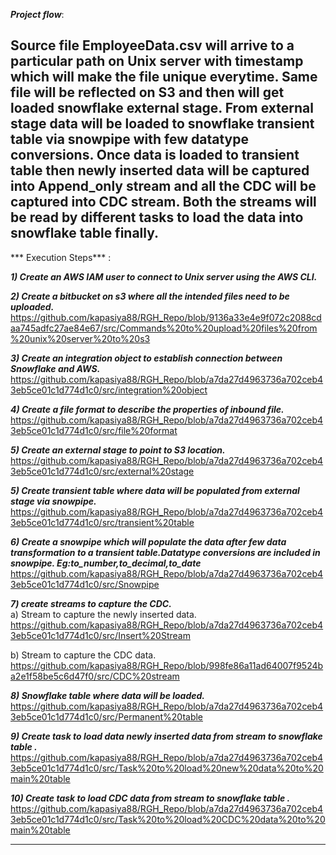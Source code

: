 ***Project flow***:                                                                                                                                             

Source file  EmployeeData<YYYYMMDDHHMISS>.csv will arrive to a particular path on Unix server with timestamp which will make the file unique everytime.
Same file will be reflected on S3 and then will get loaded snowflake external stage.
From external stage data will be loaded to snowflake transient table via snowpipe with few datatype conversions.
Once data is loaded to transient table then newly inserted data will be captured into Append_only stream and all the CDC will be captured into CDC stream.
Both the streams will be read by different tasks to load the data into snowflake table finally.
----------------------------------------------------------------------------------------------------------------------------------------------
*** Execution Steps*** :

***1) Create an AWS IAM user to connect to Unix server using the AWS CLI.***

***2) Create a bitbucket on s3 where all the intended files need to be uploaded.***
           https://github.com/kapasiya88/RGH_Repo/blob/9136a33e4e9f072c2088cdaa745adfc27ae84e67/src/Commands%20to%20upload%20files%20from%20unix%20server%20to%20s3
  
  ***3) Create an integration object to establish connection between Snowflake and AWS.***
              https://github.com/kapasiya88/RGH_Repo/blob/a7da27d4963736a702ceb43eb5ce01c1d774d1c0/src/integration%20object
  
  ***4) Create a file format to describe the properties of inbound file.***
              https://github.com/kapasiya88/RGH_Repo/blob/a7da27d4963736a702ceb43eb5ce01c1d774d1c0/src/file%20format
  
  ***5) Create an external stage to point to S3 location.***   
          https://github.com/kapasiya88/RGH_Repo/blob/a7da27d4963736a702ceb43eb5ce01c1d774d1c0/src/external%20stage
  
  ***5) Create transient table where data will be populated from external stage via snowpipe.***  
        https://github.com/kapasiya88/RGH_Repo/blob/a7da27d4963736a702ceb43eb5ce01c1d774d1c0/src/transient%20table
  
  ***6) Create a snowpipe which will populate the data after few data transformation to a transient table.Datatype conversions are included in snowpipe.
          Eg:to_number,to_decimal,to_date***  
          https://github.com/kapasiya88/RGH_Repo/blob/a7da27d4963736a702ceb43eb5ce01c1d774d1c0/src/Snowpipe
  
  ***7) create streams to capture the CDC.***                                                                                                                            
    a) Stream to capture the newly inserted data.                                                                                                              
          https://github.com/kapasiya88/RGH_Repo/blob/a7da27d4963736a702ceb43eb5ce01c1d774d1c0/src/Insert%20Stream
          
          
  b) Stream to capture the CDC data.
         https://github.com/kapasiya88/RGH_Repo/blob/998fe86a11ad64007f9524ba2e1f58be5c6d47f0/src/CDC%20stream
  
  ***8) Snowflake table where data will be loaded.***
           https://github.com/kapasiya88/RGH_Repo/blob/a7da27d4963736a702ceb43eb5ce01c1d774d1c0/src/Permanent%20table
  
  ***9) Create task to load data newly inserted data from stream to snowflake table .***
           https://github.com/kapasiya88/RGH_Repo/blob/a7da27d4963736a702ceb43eb5ce01c1d774d1c0/src/Task%20to%20load%20new%20data%20to%20main%20table
  
  ***10) Create task to load CDC data from stream to snowflake table .***
         https://github.com/kapasiya88/RGH_Repo/blob/a7da27d4963736a702ceb43eb5ce01c1d774d1c0/src/Task%20to%20load%20CDC%20data%20to%20main%20table


-------------------------------------------------------------------------------------------------------


